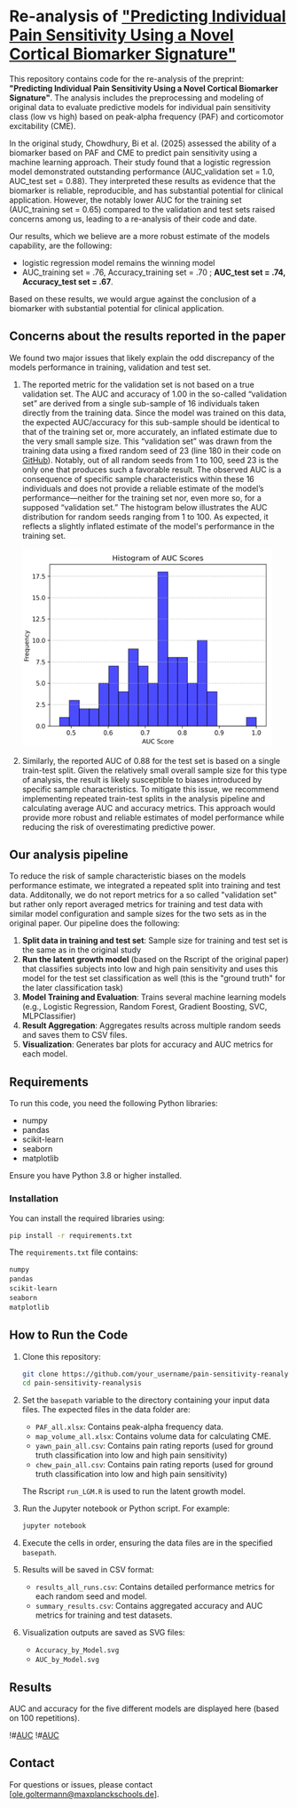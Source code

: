 # Re-analysis of ["Predicting Individual Pain Sensitivity Using a Novel Cortical Biomarker Signature"](https://jamanetwork.com/journals/jamaneurology/fullarticle/2829261)

This repository contains code for the re-analysis of the preprint: **"Predicting Individual Pain Sensitivity Using a Novel Cortical Biomarker Signature"**. The analysis includes the preprocessing and modeling of original data to evaluate predictive models for individual pain sensitivity class (low vs high) based on peak-alpha frequency (PAF) and corticomotor excitability (CME).

In the original study, Chowdhury, Bi et al. (2025) assessed the ability of a biomarker based on PAF and CME to predict pain sensitivity using a machine learning approach. Their study found that a logistic regression model demonstrated outstanding performance (AUC_validation set = 1.0, AUC_test set = 0.88). They interpreted these results as evidence that the biomarker is reliable, reproducible, and has substantial potential for clinical application. However, the notably lower AUC for the training set (AUC_training set = 0.65) compared to the validation and test sets raised concerns among us, leading to a re-analysis of their code and date. 

Our results, which we believe are a more robust estimate of the models capability, are the following:
- logistic regression model remains the winning model
- AUC_training set = .76, Accuracy_training set = .70 ; **AUC_test set = .74, Accuracy_test set = .67**.

Based on these results, we would argue against the conclusion of a biomarker with substantial potential for clinical application.

## Concerns about the results reported in the paper

We found two major issues that likely explain the odd discrepancy of the models performance in training, validation and test set. 

1. The reported metric for the validation set is not based on a true validation set. The AUC and accuracy of 1.00 in the so-called “validation set” are derived from a single sub-sample of 16 individuals taken directly from the training data. Since the model was trained on this data, the expected AUC/accuracy for this sub-sample should be identical to that of the training set or, more accurately, an inflated estimate due to the very small sample size. This “validation set” was drawn from the training data using a fixed random seed of 23 (line 180 in their code on [GitHub](https://github.com/DrNahianC/PREDICT_Scripts/blob/main/PREDICT_Scripts-main/Machine%20Learning%20Scripts/ML_classification_PAF_CME.py)). Notably, out of all random seeds from 1 to 100, seed 23 is the only one that produces such a favorable result. The observed AUC is a consequence of specific sample characteristics within these 16 individuals and does not provide a reliable estimate of the model’s performance—neither for the training set nor, even more so, for a supposed “validation set.” The histogram below illustrates the AUC distribution for random seeds ranging from 1 to 100. As expected, it reflects a slightly inflated estimate of the model's performance in the training set.
  
   <img src="figures/histogram_AUC.png" alt="AUC" width="450">

2. Similarly, the reported AUC of 0.88 for the test set is based on a single train-test split. Given the relatively small overall sample size for this type of analysis, the result is likely susceptible to biases introduced by specific sample characteristics. To mitigate this issue, we recommend implementing repeated train-test splits in the analysis pipeline and calculating average AUC and accuracy metrics. This approach would provide more robust and reliable estimates of model performance while reducing the risk of overestimating predictive power.


## Our analysis pipeline  

To reduce the risk of sample characteristic biases on the models performance estimate, we integrated a repeated split into training and test data. Additonally, we do not report metrics for a so called "validation set" but rather only report averaged metrics for training and test data with similar model configuration and sample sizes for the two sets as in the original paper. Our pipeline does the following:

1. **Split data in training and test set**: Sample size for training and test set is the same as in the original study
2. **Run the latent growth model** (based on the Rscript of the original paper) that classifies subjects into low and high pain sensitivity and uses this model for the test set classification as well (this is the "ground truth" for the later classification task)
3. **Model Training and Evaluation**: Trains several machine learning models (e.g., Logistic Regression, Random Forest, Gradient Boosting, SVC, MLPClassifier) 
4. **Result Aggregation**: Aggregates results across multiple random seeds and saves them to CSV files.
5. **Visualization**: Generates bar plots for accuracy and AUC metrics for each model.

## Requirements

To run this code, you need the following Python libraries:
- numpy
- pandas
- scikit-learn
- seaborn
- matplotlib

Ensure you have Python 3.8 or higher installed.

### Installation
You can install the required libraries using:

```bash
pip install -r requirements.txt
```

The `requirements.txt` file contains:

```txt
numpy
pandas
scikit-learn
seaborn
matplotlib
```

## How to Run the Code

1. Clone this repository:

   ```bash
   git clone https://github.com/your_username/pain-sensitivity-reanalysis.git
   cd pain-sensitivity-reanalysis
   ```

2. Set the `basepath` variable to the directory containing your input data files. The expected files in the data folder are:
   - `PAF_all.xlsx`: Contains peak-alpha frequency data.
   - `map_volume_all.xlsx`: Contains volume data for calculating CME.
   - `yawn_pain_all.csv`: Contains pain rating reports (used for ground truth classification into low and high pain sensitivity)
   - `chew_pain_all.csv`: Contains pain rating reports (used for ground truth classification into low and high pain sensitivity)
  
   The Rscript `run_LGM.R` is used to run the latent growth model.   


3. Run the Jupyter notebook or Python script. For example:

   ```bash
   jupyter notebook
   ```

4. Execute the cells in order, ensuring the data files are in the specified `basepath`.

5. Results will be saved in CSV format:
   - `results_all_runs.csv`: Contains detailed performance metrics for each random seed and model.
   - `summary_results.csv`: Contains aggregated accuracy and AUC metrics for training and test datasets.

6. Visualization outputs are saved as SVG files:
   - `Accuracy_by_Model.svg`
   - `AUC_by_Model.svg`

## Results

AUC and accuracy for the five different models are displayed here (based on 100 repetitions). 

!#[AUC](figures/AUC_by_Model.svg)
!#[AUC](figures/Accuracy_by_Model.svg)


## Contact
For questions or issues, please contact [ole.goltermann@maxplanckschools.de].

